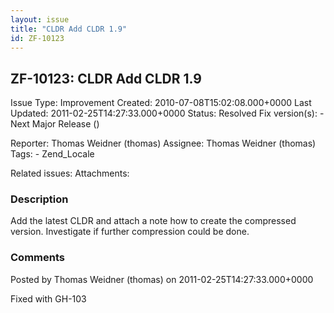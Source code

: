 ```yaml
---
layout: issue
title: "CLDR Add CLDR 1.9"
id: ZF-10123
---
```


ZF-10123: CLDR Add CLDR 1.9
---------------------------

 Issue Type: Improvement Created: 2010-07-08T15:02:08.000+0000 Last Updated: 2011-02-25T14:27:33.000+0000 Status: Resolved Fix version(s): - Next Major Release ()
 
 Reporter:  Thomas Weidner (thomas)  Assignee:  Thomas Weidner (thomas)  Tags: - Zend\_Locale
 
 Related issues: 
 Attachments: 
### Description

Add the latest CLDR and attach a note how to create the compressed version. Investigate if further compression could be done.

 

 

### Comments

Posted by Thomas Weidner (thomas) on 2011-02-25T14:27:33.000+0000

Fixed with GH-103

 

 